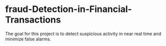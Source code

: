 # fraud-Detection-in-Financial-Transactions
The goal for this project  is to detect suspicious activity in near real time and minimize false alarms.
